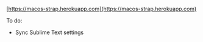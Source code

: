 [https://macos-strap.herokuapp.com](https://macos-strap.herokuapp.com)


To do:
- Sync Sublime Text settings

